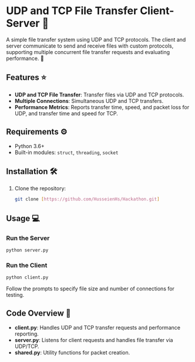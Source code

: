 # UDP and TCP File Transfer Client-Server 🚀

A simple file transfer system using UDP and TCP protocols. The client and server communicate to send and receive files with custom protocols, supporting multiple concurrent file transfer requests and evaluating performance. 📡

## Features ⭐
- **UDP and TCP File Transfer**: Transfer files via UDP and TCP protocols.
- **Multiple Connections**: Simultaneous UDP and TCP transfers.
- **Performance Metrics**: Reports transfer time, speed, and packet loss for UDP, and transfer time and speed for TCP.

## Requirements ⚙️
- Python 3.6+
- Built-in modules: `struct`, `threading`, `socket`

## Installation 🛠️
1. Clone the repository:
   ```bash
   git clone [https://github.com/HusseienHs/Hackathon.git]

## Usage 💻

### Run the Server
```bash
python server.py
```

### Run the Client 
```bash
python client.py
```
Follow the prompts to specify file size and number of connections for testing.

## Code Overview 📝
- **client.py**: Handles UDP and TCP transfer requests and performance reporting.
- **server.py**: Listens for client requests and handles file transfer via UDP/TCP.
- **shared.py**: Utility functions for packet creation.

